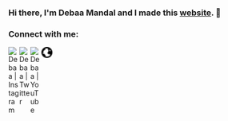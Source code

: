 ### Hi there, I'm Debaa Mandal and I made this [website]. 👋

### Connect with me:

[<img align="left" alt="Debaa | Instagram" width="22px" src="https://cdn.jsdelivr.net/npm/simple-icons@v3/icons/instagram.svg" />][instagram]
[<img align="left" alt="Debaa | Twitter" width="22px" src="https://cdn.jsdelivr.net/npm/simple-icons@v3/icons/twitter.svg" />][twitter]
[<img align="left" alt="Debaa | YouTube" width="22px" src="https://cdn.jsdelivr.net/npm/simple-icons@v3/icons/youtube.svg" />][youtube]
[<img align="left" alt="debaa.online" width="22px" src="https://raw.githubusercontent.com/iconic/open-iconic/master/svg/globe.svg" />][website]

<br />

[instagram]: https://instagram.com/devcmon/
[twitter]: https://twitter.com/devcmon
[youtube]: https://www.youtube.com/@devcmon
[website]: https://debaamandal.github.io/
